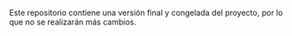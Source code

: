 Este repositorio contiene una versión final y congelada del proyecto, por lo que no se realizarán más cambios.
